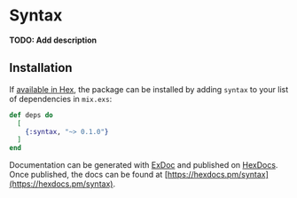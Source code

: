 # Syntax

**TODO: Add description**

## Installation

If [available in Hex](https://hex.pm/docs/publish), the package can be installed
by adding `syntax` to your list of dependencies in `mix.exs`:

```elixir
def deps do
  [
    {:syntax, "~> 0.1.0"}
  ]
end
```

Documentation can be generated with [ExDoc](https://github.com/elixir-lang/ex_doc)
and published on [HexDocs](https://hexdocs.pm). Once published, the docs can
be found at [https://hexdocs.pm/syntax](https://hexdocs.pm/syntax).

